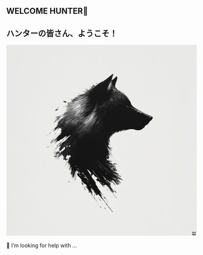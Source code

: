 ## WELCOME HUNTER🐺
## ハンターの皆さん、ようこそ！

![asepthecat](aset/WhatsApp%20Image%202025-09-18%20at%2013.37.54_f4de51d2.jpg)
<!--
**asepthecat/asepthecat** is a ✨ _special_ ✨ repository because its `README.md` (this file) appears on your GitHub profile.

Here are some ideas to get you started:

- 🔭 I’m currently working on ...
- 🌱 I’m currently learning ...
- 👯 I’m looking to collaborate on ...
- 🤔 I’m looking for help with ...
- 💬 Ask me about ...
- 📫 How to reach me: ...
- 😄 Pronouns: ...
- ⚡ Fun fact: ...
-->🤔 I’m looking for help with ...
